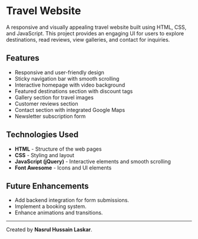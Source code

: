 # Travel Website

A responsive and visually appealing travel website built using HTML, CSS, and JavaScript. This project provides an engaging UI for users to explore destinations, read reviews, view galleries, and contact for inquiries.

## Features

- Responsive and user-friendly design
- Sticky navigation bar with smooth scrolling
- Interactive homepage with video background
- Featured destinations section with discount tags
- Gallery section for travel images
- Customer reviews section
- Contact section with integrated Google Maps
- Newsletter subscription form

## Technologies Used

- **HTML** - Structure of the web pages
- **CSS** - Styling and layout
- **JavaScript (jQuery)** - Interactive elements and smooth scrolling
- **Font Awesome** - Icons and UI elements


## Future Enhancements

- Add backend integration for form submissions.
- Implement a booking system.
- Enhance animations and transitions.


---

Created by **Nasrul Hussain Laskar**.

